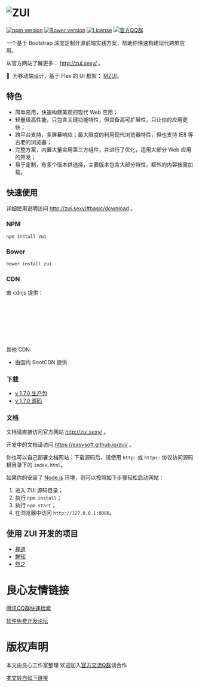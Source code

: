 # ![ZUI](https://raw.githubusercontent.com/easysoft/zui/master/docs/img/zui-logo-48.png)

[![npm version](https://badge.fury.io/js/zui.svg)](https://badge.fury.io/js/zui)
[![Bower version](https://badge.fury.io/bo/zui.svg)](https://badge.fury.io/bo/zui)
[![License](https://img.shields.io/badge/license-MIT-blue.svg)](https://github.com/easysoft/zui/blob/master/LICENSE)
[![官方QQ群](https://img.shields.io/badge/QQ%E7%BE%A4-384135104-03b8cf.svg)](http://shang.qq.com/wpa/qunwpa?idkey=7ae4c241aab7cca58f55ac03b2b5fb48b71242475a9f1be06b5af053008d6bfc)

一个基于 Bootstrap 深度定制开源前端实践方案，帮助你快速构建现代跨屏应用。

从官方网站了解更多： http://zui.sexy/ 。

💎 &nbsp;为移动端设计，基于 Flex 的 UI 框架： [MZUI](http://u.720life.cn/g/1048fd7e1afc1d9b4dea3d5f12e8c21a67979a050570d183c9a712fe9199109f)。

## 特色

- 简单易用，快速构建美观的现代 Web 应用；
- 轻量级高性能，只包含关键功能特性，但具备高可扩展性，只让你的应用更快；
- 跨平台支持，多屏幕响应；最大限度的利用现代浏览器特性，但也支持 IE8 等古老的浏览器；
- 完整方案，内置大量实用第三方组件，并进行了优化，适用大部分 Web 应用的开发；
- 易于定制，有多个版本供选择，主要版本包含大部分特性，额外的内容按需加载。

## 快速使用

详细使用说明访问 http://zui.sexy/#basic/download 。

### NPM

```
npm install zui
```

### Bower

```
bower install zui
```

### CDN

由  cdnjs  提供：

```html
 
 

 
  
 
  
```

其他 CDN:

 - 由国内  BootCDN  提供

### 下载

 - [v 1.7.0 生产包](http://u.720life.cn/g/54145d0471d91890860f7f8463c030464b69b7a39100857422cac5dd054caa27927da672b0e92b826f2858509033aa3769e9fb6e23cb767d0bd029e0e712e507fd59cb38efc9a9e5f0544665696b19de)
 - [v 1.7.0 源码](http://u.720life.cn/g/54145d0471d91890860f7f8463c030464b69b7a39100857422cac5dd054caa27da56e9d39b69d1d0de42925662fba678765f2a8c5fe6470f90622dcaa2b8c4b8)

### 文档

文档请直接访问官方网站 http://zui.sexy/ 。

开发中的文档请访问 https://easysoft.github.io/zui/ 。

你也可以自己部署文档网站：下载源码后，请使用 `http:` 或 `https:` 协议访问源码根目录下的 `index.html`。

如果你的安装了 [Node.js](http://u.720life.cn/g/6dd25ec2eceebbb6348ad519a7343cbc690041c96fefc0320d9aace915151649) 环境，则可以按照如下步骤轻松启动网站：

1. 进入 ZUI 源码目录；
2. 执行 `npm install`；
3. 执行 `npm start`；
4. 在浏览器中访问 `http://127.0.0.1:8088`。

## 使用 ZUI 开发的项目

- [禅道](http://u.720life.cn/g/3c75c311565baae39972ea7260bcc6d77c967e64b21ab0a75fb613bceb3fbcbd)
- [蝉知](http://u.720life.cn/g/3f6c956134a776571a2e08f1401bc3b15a7ba83f65706b756ef8e45f572d9c58)
- [然之](http://u.720life.cn/g/639f1d2fb22d8fa240de5f3799e19931769cbea7e95b67f29114823dec2d677c)



 # 良心友情链接

[腾讯QQ群快速检索](http://u.720life.cn/s/8cf73f7c)

[软件免费开发论坛](http://u.720life.cn/s/bbb01dc0)

# 版权声明 

本文由良心工作室整理 欢迎加入[官方交流Q群](https://u.720life.cn/s/f2316816)谈合作

[本文转自如下链接](http://u.720life.cn/g/2e71d0f0a5c601172267ba20d3a43c6e3ea405c96372802ecc62dec4a83d07a4ce3e1fac72a9af407d6a550b58016f536ef35fa09296fb65de8130119b413971)